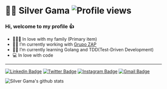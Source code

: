 # :man_technologist: Silver Gama  ![Profile views](https://gpvc.arturio.dev/silvergama)

### Hi, welcome to my profile :+1:

- :family_man_woman_boy: In love with my family (Primary item)
- :man_technologist: I’m currently working with [Grupo ZAP](https://www.grupozap.com)
- :man_student: I’m currently learning Golang and TDD(Test-Driven Development)
- :computer: In love with code

---
[![Linkedin Badge](https://img.shields.io/badge/-silvergama-blue?style=flat-square&logo=Linkedin&logoColor=white&link=https://www.linkedin.com/in/silvergama/)](https://www.linkedin.com/in/silvergama)
[![Twitter Badge](https://img.shields.io/badge/-silver_mgama-1ca0f1?style=flat-square&labelColor=1ca0f1&logo=twitter&logoColor=white&link=https://twitter.com/silver_mgama)](https://twitter.com/silver_mgama)
[![Instagram Badge](https://img.shields.io/badge/-@silver.gama-C13584?style=flat-square&labelColor=C13584&logo=instagram&logoColor=white&link=https://www.instagram.com/silver.gama/)](https://www.instagram.com/silver.gama/)
[![Gmail Badge](https://img.shields.io/badge/-silver.mdg@gmail.com-c14438?style=flat-square&logo=Gmail&logoColor=white&link=mailto:silver.mdg@gmail.com)](mailto:silver.mdg@gmail.com)

![Silver Gama's github stats](https://github-readme-stats.vercel.app/api/?username=silvergama&show_icons=true&title_color=fff&icon_color=f7d748&text_color=9f9f9f&bg_color=151515)
